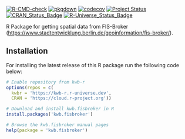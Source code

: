 [![R-CMD-check](https://github.com/KWB-R/kwb.fisbroker/workflows/R-CMD-check/badge.svg)](https://github.com/KWB-R/kwb.fisbroker/actions?query=workflow%3AR-CMD-check)
[![pkgdown](https://github.com/KWB-R/kwb.fisbroker/workflows/pkgdown/badge.svg)](https://github.com/KWB-R/kwb.fisbroker/actions?query=workflow%3Apkgdown)
[![codecov](https://codecov.io/github/KWB-R/kwb.fisbroker/branch/main/graphs/badge.svg)](https://codecov.io/github/KWB-R/kwb.fisbroker)
[![Project Status](https://img.shields.io/badge/lifecycle-experimental-orange.svg)](https://www.tidyverse.org/lifecycle/#experimental)
[![CRAN_Status_Badge](https://www.r-pkg.org/badges/version/kwb.fisbroker)]()
[![R-Universe_Status_Badge](https://kwb-r.r-universe.dev/badges/kwb.fisbroker)](https://kwb-r.r-universe.dev/)

R Package for getting spatial data from FIS-Broker
(https://www.stadtentwicklung.berlin.de/geoinformation/fis-broker/).

## Installation

For installing the latest release of this R package run the following code below:

```r
# Enable repository from kwb-r
options(repos = c(
  kwbr = 'https://kwb-r.r-universe.dev',
  CRAN = 'https://cloud.r-project.org'))

# Download and install kwb.fisbroker in R
install.packages('kwb.fisbroker')

# Browse the kwb.fisbroker manual pages
help(package = 'kwb.fisbroker')
```
